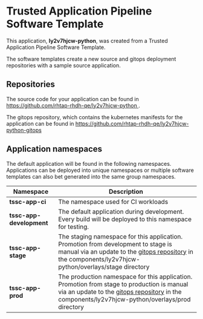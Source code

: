# Trusted Application Pipeline Software Template

This application, **ly2v7hjcw-python**, was created from a Trusted Application Pipeline Software Template.

The software templates create a new source and gitops deployment repositories with a sample source application. 

## Repositories

The source code for your application can be found in [https://github.com/rhtap-rhdh-qe/ly2v7hjcw-python ](https://github.com/rhtap-rhdh-qe/ly2v7hjcw-python ).
 
The gitops repository, which contains the kubernetes manifests for the application can be found in 
[https://github.com/rhtap-rhdh-qe/ly2v7hjcw-python-gitops ](https://github.com/rhtap-rhdh-qe/ly2v7hjcw-python-gitops ) 

## Application namespaces 

The default application will be found in the following namespaces. Applications can be deployed into unique namespaces or multiple software templates can also bet generated into the same group namespaces.  

|  Namespace   |  Description   |  
| -------- | -------- |
| **tssc-app-ci** | The namespace used for CI workloads |
| **tssc-app-development** | The default application during development. Every build will be deployed to this namespace for testing. |
| **tssc-app-stage** | The staging namespace for this application. Promotion from development to stage is manual via an update to the [gitops repository](https://github.com/rhtap-rhdh-qe/ly2v7hjcw-python-gitops ) in the components/ly2v7hjcw-python/overlays/stage directory |
| **tssc-app-prod** | The production namespace for this application. Promotion from stage to production is manual via an update to the [gitops repository](https://github.com/rhtap-rhdh-qe/ly2v7hjcw-python-gitops ) in the components/ly2v7hjcw-python/overlays/prod directory |